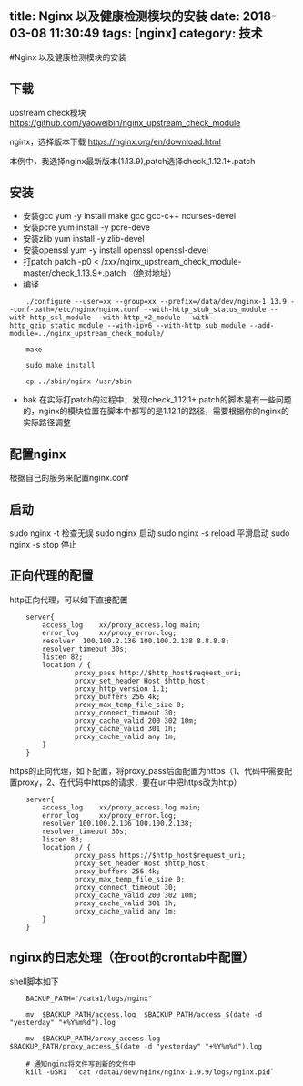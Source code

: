 title: Nginx 以及健康检测模块的安装 
date: 2018-03-08 11:30:49
tags: [nginx]
category: 技术
---

#Nginx 以及健康检测模块的安装 


## 下载
upstream check模块
https://github.com/yaoweibin/nginx_upstream_check_module

nginx，选择版本下载
https://nginx.org/en/download.html

本例中，我选择nginx最新版本(1.13.9),patch选择check_1.12.1+.patch

## 安装
* 安装gcc
yum -y install make gcc gcc-c++ ncurses-devel
* 安装pcre
yum install -y pcre-deve
* 安装zlib
yum install -y zlib-devel
* 安装openssl
yum -y install openssl openssl-devel
* 打patch
patch -p0 < /xxx/nginx_upstream_check_module-master/check_1.13.9+.patch （绝对地址）
* 编译

```
    ./configure --user=xx --group=xx --prefix=/data/dev/nginx-1.13.9 --conf-path=/etc/nginx/nginx.conf --with-http_stub_status_module --with-http_ssl_module --with-http_v2_module --with-http_gzip_static_module --with-ipv6 --with-http_sub_module --add-module=../nginx_upstream_check_module/
    
    make
    
    sudo make install
    
    cp ../sbin/nginx /usr/sbin
```

* bak
在实际打patch的过程中，发现check_1.12.1+.patch的脚本是有一些问题的，nginx的模块位置在脚本中都写的是1.12.1的路径，需要根据你的nginx的实际路径调整

## 配置nginx
根据自己的服务来配置nginx.conf

## 启动
sudo nginx -t 检查无误
sudo nginx 启动
sudo nginx -s reload 平滑启动
sudo nginx -s stop 停止


## 正向代理的配置

http正向代理，可以如下直接配置

```
    server{
    	access_log    xx/proxy_access.log main;
    	error_log     xx/proxy_error.log;
    	resolver  100.100.2.136 100.100.2.138 8.8.8.8; 
        resolver_timeout 30s;   
        listen 82;  
        location / {  
                proxy_pass http://$http_host$request_uri;  
                proxy_set_header Host $http_host;
                proxy_http_version 1.1;  
                proxy_buffers 256 4k;  
                proxy_max_temp_file_size 0;  
                proxy_connect_timeout 30;  
                proxy_cache_valid 200 302 10m;  
                proxy_cache_valid 301 1h;  
                proxy_cache_valid any 1m;  
        }  
    }  
```

https的正向代理，如下配置，将proxy_pass后面配置为https（1、代码中需要配置proxy，2、在代码中https的请求，要在url中把https改为http）

```
    server{
        access_log    xx/proxy_access.log main;
        error_log     xx/proxy_error.log;
        resolver 100.100.2.136 100.100.2.138;
        resolver_timeout 30s;
        listen 83;
        location / {
                proxy_pass https://$http_host$request_uri;
                proxy_set_header Host $http_host;
                proxy_buffers 256 4k;
                proxy_max_temp_file_size 0;
                proxy_connect_timeout 30;
                proxy_cache_valid 200 302 10m;
                proxy_cache_valid 301 1h;
                proxy_cache_valid any 1m;
        }
    }
```

## nginx的日志处理（在root的crontab中配置）

shell脚本如下


```
    BACKUP_PATH="/data1/logs/nginx"
    
    mv  $BACKUP_PATH/access.log  $BACKUP_PATH/access_$(date -d "yesterday" "+%Y%m%d").log
    
    mv  $BACKUP_PATH/proxy_access.log  $BACKUP_PATH/proxy_access_$(date -d "yesterday" "+%Y%m%d").log
    
    # 通知nginx将文件写到新的文件中
    kill -USR1  `cat /data1/dev/nginx/nginx-1.9.9/logs/nginx.pid`
```
